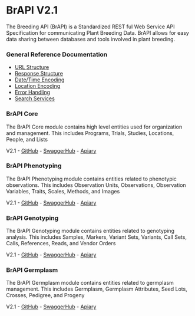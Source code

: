 
# BrAPI V2.1

The Breeding API (BrAPI) is a Standardized REST ful Web Service API Specification for communicating Plant Breeding Data. BrAPI allows for easy data sharing between databases and tools involved in plant breeding.

### General Reference Documentation
- [URL Structure](https://wiki.brapi.org/index.php/RESTfulness)
- [Response Structure](https://wiki.brapi.org/index.php/Response_Structure)
- [Date/Time Encoding](https://wiki.brapi.org/index.php/Dates_and_Times)
- [Location Encoding](https://wiki.brapi.org/index.php/Location_Coordinates)
- [Error Handling](https://wiki.brapi.org/index.php/Error_Handling)
- [Search Services](https://wiki.brapi.org/index.php/Search_Services)



### BrAPI Core
The BrAPI Core module contains high level entities used for organization and management. This includes Programs, Trials, Studies, Locations, People, and Lists

V2.1 - [GitHub](https://github.com/plantbreeding/BrAPI/tree/brapi-V2.1/Specification/BrAPI-Core) - [SwaggerHub](https://app.swaggerhub.com/apis/PlantBreedingAPI/BrAPI-Core/2.1) - [Apiary](https://brapicore21.docs.apiary.io)

### BrAPI Phenotyping
The BrAPI Phenotyping module contains entities related to phenotypic observations. This includes Observation Units, Observations, Observation Variables, Traits, Scales, Methods, and Images

V2.1 - [GitHub](https://github.com/plantbreeding/API/tree/brapi-V2.1/Specification/BrAPI-Phenotyping) - [SwaggerHub](https://app.swaggerhub.com/apis/PlantBreedingAPI/BrAPI-Phenotyping/2.1) - [Apiary](https://brapiphenotyping21.docs.apiary.io)

### BrAPI Genotyping
The BrAPI Genotyping module contains entities related to genotyping analysis. This includes Samples, Markers, Variant Sets, Variants, Call Sets, Calls, References, Reads, and Vendor Orders

V2.1 - [GitHub](https://github.com/plantbreeding/API/tree/brapi-V2.1/Specification/BrAPI-Genotyping) - [SwaggerHub](https://app.swaggerhub.com/apis/PlantBreedingAPI/BrAPI-Genotyping/2.1) - [Apiary](https://brapigenotyping21.docs.apiary.io)

### BrAPI Germplasm
The BrAPI Germplasm module contains entities related to germplasm management. This includes Germplasm, Germplasm Attributes, Seed Lots, Crosses, Pedigree, and Progeny

V2.1 - [GitHub](https://github.com/plantbreeding/API/tree/brapi-V2.1/Specification/BrAPI-Germplasm) - [SwaggerHub](https://app.swaggerhub.com/apis/PlantBreedingAPI/BrAPI-Germplasm/2.1) - [Apiary](https://brapigermplasm21.docs.apiary.io)
